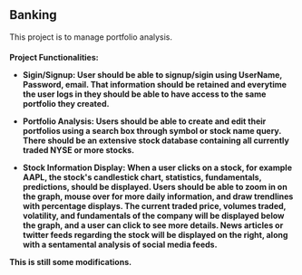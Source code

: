 # <h2>Banking
This project is to manage portfolio analysis.

<h4>Project Functionalities:

* Sigin/Signup:
User should be able to signup/sigin using UserName, Password, email.
That information should be retained and everytime the user logs in they should be able to have access to the same portfolio they created.

* Portfolio Analysis:
Users should be able to create and edit their portfolios using a search box through symbol or stock name query. There should be an extensive stock database containing all currently traded NYSE or more stocks.

* Stock Information Display:
When a user clicks on a stock, for example AAPL, the stock's candlestick chart, statistics, fundamentals, predictions, should be displayed. Users should be able to zoom in on the graph, mouse over for more daily information, and draw trendlines with percentage displays. The current traded price, volumes traded, volatility, and fundamentals of the company will be displayed below the graph, and a user can click to see more details. News articles or twitter feeds regarding the stock will be displayed on the right, along with a sentamental analysis of social media feeds.

This is still some modifications.
